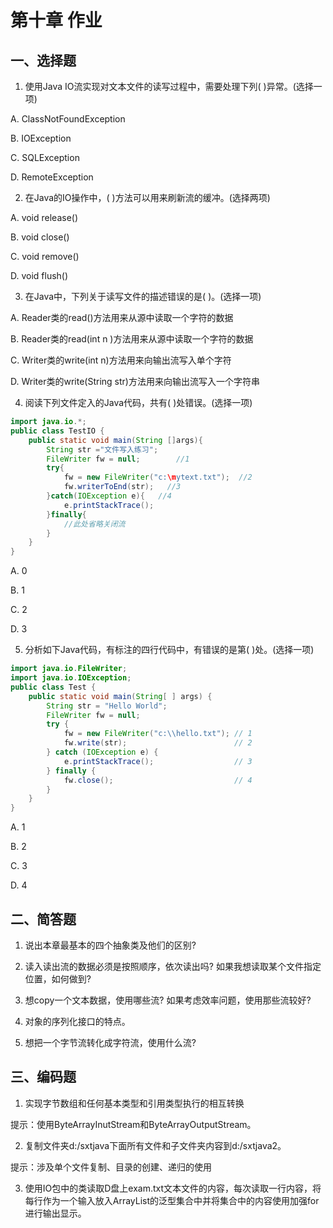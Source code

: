 # 第十章 作业

## 一、选择题

1. 使用Java IO流实现对文本文件的读写过程中，需要处理下列( )异常。(选择一项)

A. ClassNotFoundException

B. IOException

C. SQLException

D. RemoteException

2. 在Java的IO操作中，( )方法可以用来刷新流的缓冲。(选择两项)

A. void release()

B. void close()

C. void remove()

D. void flush()

3. 在Java中，下列关于读写文件的描述错误的是( )。(选择一项)

A. Reader类的read()方法用来从源中读取一个字符的数据

B. Reader类的read(int n )方法用来从源中读取一个字符的数据

C. Writer类的write(int n)方法用来向输出流写入单个字符

D. Writer类的write(String str)方法用来向输出流写入一个字符串

4. 阅读下列文件定入的Java代码，共有( )处错误。(选择一项)

```java
import java.io.*;
public class TestIO {
	public static void main(String []args){
		String str ="文件写入练习";
		FileWriter fw = null;        //1
		try{
			fw = new FileWriter("c:\mytext.txt");  //2
			fw.writerToEnd(str);   //3
		}catch(IOException e){   //4
			e.printStackTrace();
		}finally{
			//此处省略关闭流
		}
	}
}
```

A. 0

B. 1

C. 2

D. 3

5. 分析如下Java代码，有标注的四行代码中，有错误的是第( )处。(选择一项)

```java
import java.io.FileWriter;
import java.io.IOException;
public class Test {
	public static void main(String[ ] args) {
		String str = "Hello World";
		FileWriter fw = null;
		try {
			fw = new FileWriter("c:\\hello.txt"); // 1
			fw.write(str);                        // 2
		} catch (IOException e) {
			e.printStackTrace();                  // 3
		} finally {
			fw.close();                           // 4
		}
	}
}
```

A. 1

B. 2

C. 3

D. 4

## 二、简答题

1. 说出本章最基本的四个抽象类及他们的区别?

2. 读入读出流的数据必须是按照顺序，依次读出吗? 如果我想读取某个文件指定位置，如何做到?

3. 想copy一个文本数据，使用哪些流? 如果考虑效率问题，使用那些流较好?

4. 对象的序列化接口的特点。

5. 想把一个字节流转化成字符流，使用什么流?

## 三、编码题

1. 实现字节数组和任何基本类型和引用类型执行的相互转换

  提示：使用ByteArrayInutStream和ByteArrayOutputStream。

2. 复制文件夹d:/sxtjava下面所有文件和子文件夹内容到d:/sxtjava2。

  提示：涉及单个文件复制、目录的创建、递归的使用

3. 使用IO包中的类读取D盘上exam.txt文本文件的内容，每次读取一行内容，将每行作为一个输入放入ArrayList的泛型集合中并将集合中的内容使用加强for进行输出显示。
